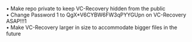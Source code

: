 • Make repo private to keep VC-Recovery hidden from the public<br />
• Change Password 1 to QgX*V6CYBW6FW3qPYYGUpn on VC-Recovery ASAP!!!1<br />
• Make VC-Recovery larger in size to accommodate bigger files in the future<br />
